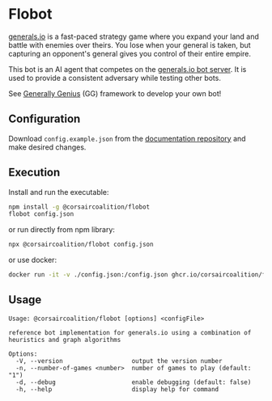 # Flobot

[generals.io](https://generals.io/) is a fast-paced strategy game where you expand your land and battle with enemies over theirs. You lose when your general is taken, but capturing an opponent's general gives you control of their entire empire.

This bot is an AI agent that competes on the [generals.io bot server](https://bot.generals.io/). It is used to provide a consistent adversary while testing other bots.

See [Generally Genius](https://corsaircoalition.github.io/) (GG) framework to develop your own bot!

## Configuration

Download `config.example.json` from the [documentation repository](https://github.com/CorsairCoalition/docs) and make desired changes.

## Execution

Install and run the executable:

```sh
npm install -g @corsaircoalition/flobot
flobot config.json
```

or run directly from npm library:

```sh
npx @corsaircoalition/flobot config.json
```

or use docker:

```sh
docker run -it -v ./config.json:/config.json ghcr.io/corsaircoalition/flobot:latest
```

## Usage

```
Usage: @corsaircoalition/flobot [options] <configFile>

reference bot implementation for generals.io using a combination of heuristics and graph algorithms

Options:
  -V, --version                   output the version number
  -n, --number-of-games <number>  number of games to play (default: "1")
  -d, --debug                     enable debugging (default: false)
  -h, --help                      display help for command
```
